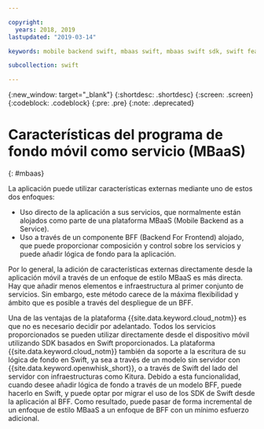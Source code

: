 ```yaml
---

copyright:
  years: 2018, 2019
lastupdated: "2019-03-14"

keywords: mobile backend swift, mbaas swift, mbaas swift sdk, swift features, swift framework sdk

subcollection: swift

---
```


{:new_window: target="_blank"}
{:shortdesc: .shortdesc}
{:screen: .screen}
{:codeblock: .codeblock}
{:pre: .pre}
{:note: .deprecated}

# Características del programa de fondo móvil como servicio (MBaaS)
{: #mbaas}

La aplicación puede utilizar características externas mediante uno de estos dos enfoques:
* Uso directo de la aplicación a sus servicios, que normalmente están alojados como parte de una plataforma MBaaS (Mobile Backend as a Service).
* Uso a través de un componente BFF (Backend For Frontend) alojado, que puede proporcionar composición y control sobre los servicios y puede añadir lógica de fondo para la aplicación.

Por lo general, la adición de características externas directamente desde la aplicación móvil a través de un enfoque de estilo MBaaS es más directa. Hay que añadir menos elementos e infraestructura al primer conjunto de servicios. Sin embargo, este método carece de la máxima flexibilidad y ámbito que es posible a través del despliegue de un BFF.

Una de las ventajas de la plataforma {{site.data.keyword.cloud_notm}} es que no es necesario decidir por adelantado. Todos los servicios proporcionados se pueden utilizar directamente desde el dispositivo móvil utilizando SDK basados en Swift proporcionados. La plataforma {{site.data.keyword.cloud_notm}} también da soporte a la escritura de su lógica de fondo en Swift, ya sea a través de un modelo sin servidor con {{site.data.keyword.openwhisk_short}}, o a través de Swift del lado del servidor con infraestructuras como Kitura. Debido a esta funcionalidad, cuando desee añadir lógica de fondo a través de un modelo BFF, puede hacerlo en Swift, y puede optar por migrar el uso de los SDK de Swift desde la aplicación al BFF. Como resultado, puede pasar de forma incremental de un enfoque de estilo MBaaS a un enfoque de BFF con un mínimo esfuerzo adicional.
